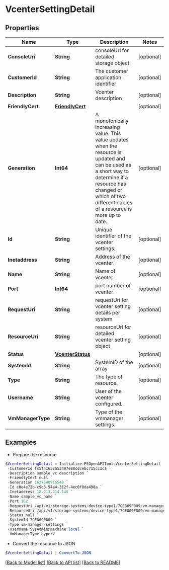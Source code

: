 # VcenterSettingDetail
## Properties

Name | Type | Description | Notes
------------ | ------------- | ------------- | -------------
**ConsoleUri** | **String** | consoleUri for detailed storage object | [optional] 
**CustomerId** | **String** | The customer application identifier | [optional] 
**Description** | **String** | Vcenter description | [optional] 
**FriendlyCert** | [**FriendlyCert**](FriendlyCert.md) |  | [optional] 
**Generation** | **Int64** | A monotonically increasing value. This value updates when the resource is updated and can be used as a short way to determine if a resource has changed or which of two different copies of a resource is more up to date. | [optional] 
**Id** | **String** | Unique identifier of the vcenter settings. | [optional] 
**Inetaddress** | **String** | Address of the vcenter. | [optional] 
**Name** | **String** | Name of vcenter. | [optional] 
**Port** | **Int64** | port number of vcenter. | [optional] 
**RequestUri** | **String** | requestUri for vcenter setting details per system  | [optional] 
**ResourceUri** | **String** | resourceUri for detailed vcenter setting object | [optional] 
**Status** | [**VcenterStatus**](VcenterStatus.md) |  | [optional] 
**SystemId** | **String** | SystemID of the array | [optional] 
**Type** | **String** | The type of resource. | [optional] 
**Username** | **String** | User of the vcenter configured. | [optional] 
**VmManagerType** | **String** | Type of the vmmanager settings. | [optional] 

## Examples

- Prepare the resource
```powershell
$VcenterSettingDetail = Initialize-PSOpenAPIToolsVcenterSettingDetail  -ConsoleUri data-ops-manager/storage-systems/device-type1/SGH014XGSP/settings/system-settings `
 -CustomerId fc5f41652a53497e88cdcebc715cc1ca `
 -Description sample vc description `
 -FriendlyCert null `
 -Generation 1627540916540 `
 -Id c0e4e72b-c9d3-54a4-312f-4ec0f8da498a `
 -Inetaddress 18.213.214.145 `
 -Name sample_vc_name `
 -Port 162 `
 -RequestUri /api/v1/storage-systems/device-type1/7CE809P009/vm-manager-settings/centerid123 `
 -ResourceUri /api/v1/storage-systems/device-type1/7CE809P009/vm-manager-settings/centerid123 `
 -Status null `
 -SystemId 7CE809P009 `
 -Type vm-manager-settings `
 -Username SysAdmin@machine.local `
 -VmManagerType hyperV
```

- Convert the resource to JSON
```powershell
$VcenterSettingDetail | ConvertTo-JSON
```

[[Back to Model list]](../README.md#documentation-for-models) [[Back to API list]](../README.md#documentation-for-api-endpoints) [[Back to README]](../README.md)


